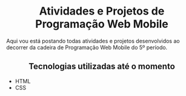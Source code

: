 <h1 align="center">Atividades e Projetos de Programação Web Mobile</h1>

<p>Aqui vou está postando todas atividades e projetos desenvolvidos ao decorrer da cadeira de Programação Web Mobile do 5º período.</p>

<h2 align="center">Tecnologias utilizadas até o momento</h3>

- HTML
- CSS
